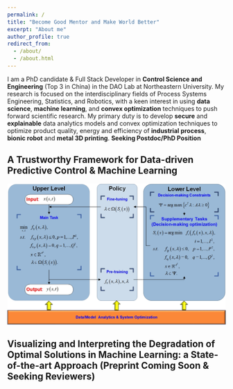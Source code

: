 ```yaml
---
permalink: /
title: "Become Good Mentor and Make World Better"
excerpt: "About me"
author_profile: true
redirect_from: 
  - /about/
  - /about.html
---
```


I am a PhD candidate & Full Stack Developer in **Control Science and Engineering** (Top 3 in China) in the DAO Lab at Northeastern University. My research is focused on the interdisciplinary fields of Process Systems Engineering, Statistics, and Robotics, with a keen interest in using **data science**, **machine learning**, and **convex optimization** techniques to push forward scientific research.
My primary duty is to develop **secure** and **explainable** data analytics models and convex optimization techniques to optimize product quality, energy and efficiency of **industrial process**, **bionic robot** and **metal 3D printing**.
**Seeking Postdoc/PhD Position**
## A Trustworthy Framework for Data-driven Predictive Control & Machine Learning
![avatar](/images/dynamic-predictive-control-framework.jpg)
## Visualizing and Interpreting the Degradation of Optimal Solutions in Machine Learning: a State-of-the-art Approach (Preprint Coming Soon & Seeking Reviewers)